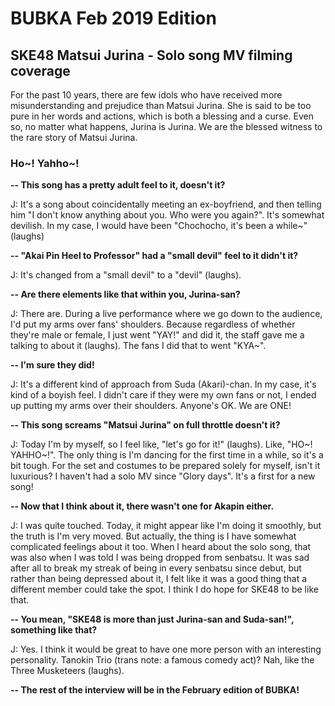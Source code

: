 # BUBKA Feb 2019 Edition

## SKE48 Matsui Jurina - Solo song MV filming coverage

For the past 10 years, there are few idols who have received more misunderstanding and prejudice than Matsui Jurina. She is said to be too pure in her words and actions, which is both a blessing and a curse. Even so, no matter what happens, Jurina is Jurina. We are the blessed witness to the rare story of Matsui Jurina.

### Ho~! Yahho~!

**-- This song has a pretty adult feel to it, doesn't it?**

J: It's a song about coincidentally meeting an ex-boyfriend, and then telling him "I don't know anything about you. Who were you again?". It's somewhat devilish. In my case, I would have been "Chochocho, it's been a while~" (laughs)

**-- "Akai Pin Heel to Professor" had a "small devil" feel to it didn't it?**

J: It's changed from a "small devil" to a "devil" (laughs).

**-- Are there elements like that within you, Jurina-san?**

J: There are. During a live performance where we go down to the audience, I'd put my arms over fans' shoulders. Because regardless of whether they're male or female, I just went "YAY!" and did it, the staff gave me a talking to about it (laughs). The fans I did that to went "KYA~".

**-- I'm sure they did!**

J: It's a different kind of approach from Suda (Akari)-chan. In my case, it's kind of a boyish feel. I didn't care if they were my own fans or not, I ended up putting my arms over their shoulders. Anyone's OK. We are ONE!

**-- This song screams "Matsui Jurina" on full throttle doesn't it?**

J: Today I'm by myself, so I feel like, "let's go for it!" (laughs). Like, "HO~! YAHHO~!". The only thing is I'm dancing for the first time in a while, so it's a bit tough. For the set and costumes to be prepared solely for myself, isn't it luxurious? I haven't had a solo MV since "Glory days". It's a first for a new song!

**-- Now that I think about it, there wasn't one for Akapin either.**

J: I was quite touched. Today, it might appear like I'm doing it smoothly, but the truth is I'm very moved. But actually, the thing is I have somewhat complicated feelings about it too. When I heard about the solo song, that was also when I was told I was being dropped from senbatsu. It was sad after all to break my streak of being in every senbatsu since debut, but rather than being depressed about it, I felt like it was a good thing that a different member could take the spot. I think I do hope for SKE48 to be like that.

**-- You mean, "SKE48 is more than just Jurina-san and Suda-san!", something like that?**

J: Yes. I think it would be great to have one more person with an interesting personality. Tanokin Trio (trans note: a famous comedy act)? Nah, like the Three Musketeers (laughs).

**-- The rest of the interview will be in the February edition of BUBKA!**